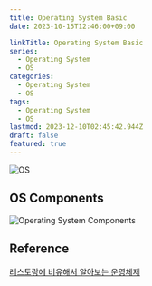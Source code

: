 ```yaml
---
title: Operating System Basic
date: 2023-10-15T12:46:00+09:00

linkTitle: Operating System Basic
series:
  - Operating System
  - OS
categories:
  - Operating System
  - OS
tags:
  - Operating System
  - OS
lastmod: 2023-12-10T02:45:42.944Z
draft: false
featured: true
---
```


![OS](media/images/os.png "https://www.facebook.com/111349887407960/posts/what-is-an-operating-system-definitionan-operating-system-is-a-program-that-acts/147503810459234/")

## OS Components

![Operating System Components](media/images/os-components.png "https://medium.com/@rahulptl556/mastering-operating-systems-from-basics-to-advanced-concepts-6f6275621cc5")

## Reference

[레스토랑에 비유해서 알아보는 운영체제](https://yozm.wishket.com/magazine/detail/1269/)
